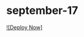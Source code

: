 # september-17

[![Deploy Now]](https://deploy.azure.com/?repository=https://github.com/farrukh-kaispe/september-17/azuredeploy.json)